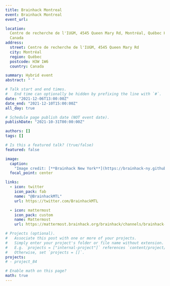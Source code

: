 ```yaml
---
title: Brainhack Montreal
event: Brainhack Montreal
event_url:

location:
  Centre de recherche de l'IUGM, 4545 Queen Mary Rd, Montréal, Québec H3W 1W6,
  Canada
address:
  street: Centre de recherche de l'IUGM, 4545 Queen Mary Rd
  city: Montréal
  region: Québec
  postcode: H3W 1W6
  country: Canada

summary: Hybrid event
abstract: " "

# Talk start and end times.
#   End time can optionally be hidden by prefixing the line with `#`.
date: "2021-12-06T13:00:00Z"
date_end: "2021-12-10T15:00:00Z"
all_day: true

# Schedule page publish date (NOT event date).
publishDate: "2021-10-31T00:00:00Z"

authors: []
tags: []

# Is this a featured talk? (true/false)
featured: false

image:
  caption:
    "Image credit: [**Brainhack New York**](https://brainhack-ny.github.io/)"
  focal_point: center

links:
  - icon: twitter
    icon_pack: fab
    name: "@BrainhackMTL"
    url: https://twitter.com/BrainhackMTL

  - icon: mattermost
    icon_pack: custom
    name: Mattermost
    url: https://mattermost.brainhack.org/brainhack/channels/brainhack-mtl-2021

# Projects (optional).
#   Associate this post with one or more of your projects.
#   Simply enter your project's folder or file name without extension.
#   E.g. `projects = ["internal-project"]` references `content/project/deep-learning/index.md`.
#   Otherwise, set `projects = []`.
projects:
# - project_84

# Enable math on this page?
math: true
---
```

